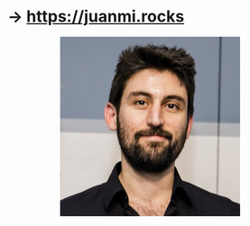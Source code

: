 # → **https://juanmi.rocks**

<p align="center">
  <img alt="juanmirocks profile photo" src="./src/images/profile.jpg"/>
</p>
